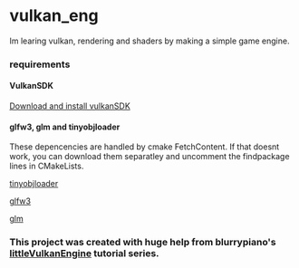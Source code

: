 # vulkan_eng
Im learing vulkan, rendering and shaders by making a simple game engine.

### requirements

#### VulkanSDK
<a href="https://vulkan.lunarg.com/">Download and install vulkanSDK</a>

#### glfw3, glm and tinyobjloader
These depencencies are handled by cmake FetchContent. If that doesnt work,
you can download them separatley and uncomment the findpackage lines in CMakeLists.

<a href=https://github.com/tinyobjloader/tinyobjloader>tinyobjloader</a>

<a href=https://github.com/glfw/glfw>glfw3</a>

<a href=https://github.com/g-truc/glm>glm</a>

### This project was created with huge help from blurrypiano's <a href=https://github.com/blurrypiano/littleVulkanEngine>littleVulkanEngine</a> tutorial series.


